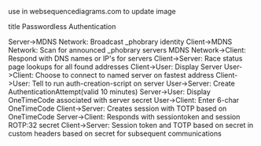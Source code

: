 use in websequencediagrams.com to update image

title Passwordless Authentication

Server->MDNS Network: Broadcast _phobrary identity
Client->MDNS Network: Scan for announced _phobrary servers
MDNS Network->Client: Respond with DNS names or IP's for servers
Client->Server: Race status page lookups for all found addresses
Client->User: Display Server
User->Client: Choose to connect to named server on fastest address
Client->User: Tell to run auth-creation-script on server
User->Server: Create AuthenticationAttempt(valid 10 minutes)
Server->User: Display OneTimeCode associated with server secret
User->Client: Enter 6-char OneTimeCode
Client->Server: Creates session with TOTP based on OneTimeCode
Server->Client: Responds with sessiontoken and session ROTP:32 secret
Client->Server: Session token and TOTP based on secret in custom headers based on secret for subsequent communications
